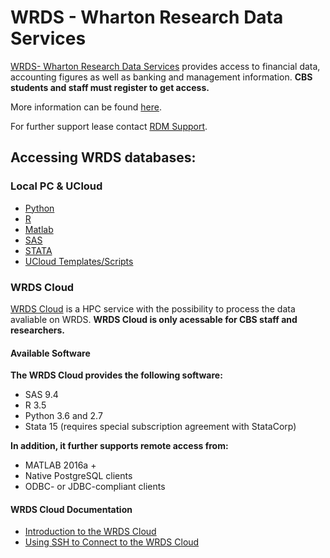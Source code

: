 # WRDS - Wharton Research Data Services

[WRDS- Wharton Research Data Services](https://wrds-www.wharton.upenn.edu/) provides access to financial data, accounting figures as well as banking and management information. **CBS students and staff must register to get access.** 

More information can be found [here](https://www.cbs.dk/en/library/databases/wrds-wharton-research-data-services).

For further support lease contact [RDM Support](/contact/).

## Accessing WRDS databases:

### Local PC & UCloud
- [Python](https://wrds-www.wharton.upenn.edu/pages/support/programming-wrds/programming-python/python-from-your-computer/)
- [R](https://wrds-www.wharton.upenn.edu/pages/support/programming-wrds/programming-r/r-from-your-computer/)
- [Matlab](https://wrds-www.wharton.upenn.edu/pages/support/programming-wrds/programming-matlab/matlab-from-your-computer/)
- [SAS](https://wrds-www.wharton.upenn.edu/pages/support/programming-wrds/programming-sas/sas-from-your-computer/)
- [STATA](https://wrds-www.wharton.upenn.edu/pages/support/programming-wrds/programming-stata/stata-wrds-cloud/)
- [UCloud Templates/Scripts](https://github.com/CBS-HPC/Tutorials/tree/main/WRDS) 

### WRDS Cloud
[WRDS Cloud](https://wrds-www.wharton.upenn.edu/pages/support/the-wrds-cloud/) is a HPC service with the possibility to process the data avaliable on WRDS. **WRDS Cloud is only acessable for CBS staff and researchers.**

#### Available Software 
    
**The WRDS Cloud provides the following software:**
    
- SAS 9.4
- R 3.5
- Python 3.6 and 2.7
- Stata 15 (requires special subscription agreement with StataCorp)

**In addition, it further supports remote access from:**

- MATLAB 2016a +
- Native PostgreSQL clients
- ODBC- or JDBC-compliant clients

#### WRDS Cloud Documentation
- [Introduction to the WRDS Cloud](https://wrds-www.wharton.upenn.edu/pages/support/the-wrds-cloud/introduction-wrds-cloud/)
- [Using SSH to Connect to the WRDS Cloud](https://wrds-www.wharton.upenn.edu/pages/support/the-wrds-cloud/using-ssh-connect-wrds-cloud/) 